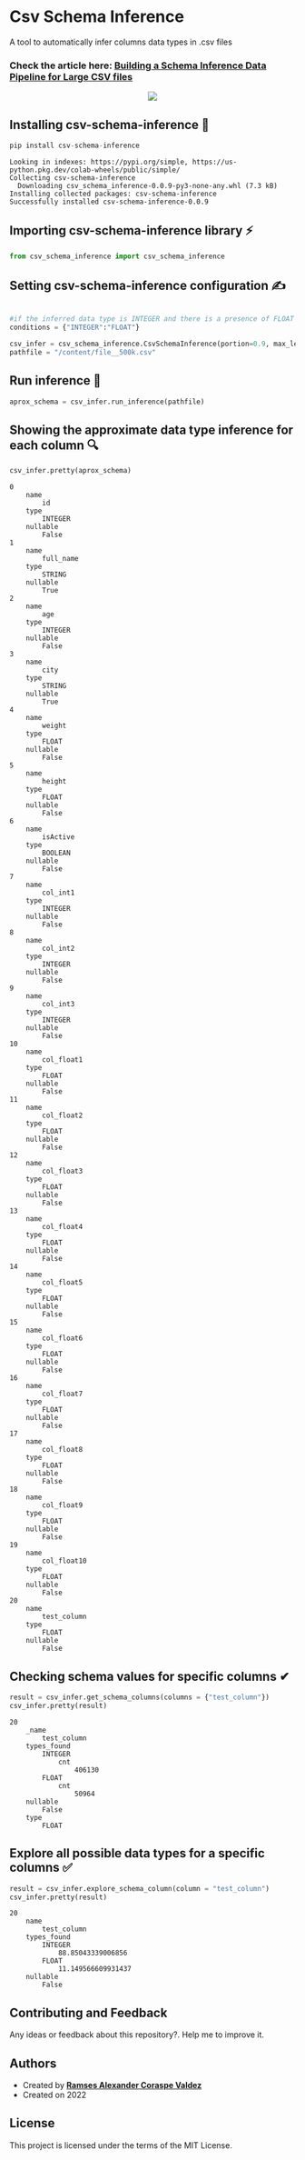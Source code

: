 # **Csv Schema Inference**
A tool to automatically infer columns data types in .csv files

### Check the article here:  <a href="https://itnext.io/building-a-schema-inference-data-pipeline-for-large-csv-files-7a45d41ad4df">Building a Schema Inference Data Pipeline for Large CSV files</a>

<p align="center">
  <img 
    src="https://user-images.githubusercontent.com/8701464/178112999-a80d984c-5dd7-44a6-bc83-a6eeaa2bf0c5.png"
  >
</p>



<div class="cell markdown" id="bDEfBKw0v5Gl">

## **Installing csv-schema-inference** 🔧

</div>

<div class="cell code" data-execution_count="5" data-colab="{&quot;base_uri&quot;:&quot;https://localhost:8080/&quot;}" id="NW7FOsRhtptl" data-outputId="2ad79008-9ec3-44e7-8e64-f990533c1fdc">

``` python
pip install csv-schema-inference
```

<div class="output stream stdout">

    Looking in indexes: https://pypi.org/simple, https://us-python.pkg.dev/colab-wheels/public/simple/
    Collecting csv-schema-inference
      Downloading csv_schema_inference-0.0.9-py3-none-any.whl (7.3 kB)
    Installing collected packages: csv-schema-inference
    Successfully installed csv-schema-inference-0.0.9

</div>

</div>

<div class="cell markdown" id="fciY6CMswOcV">

## **Importing csv-schema-inference library** ⚡

</div>

<div class="cell code" data-execution_count="6" id="ZCe2cOfJtxbB">

``` python
from csv_schema_inference import csv_schema_inference
```

</div>

<div class="cell markdown" id="ejVS9wb1wYK5">

## **Setting csv-schema-inference configuration** ✍

</div>

<div class="cell code" data-execution_count="7" id="MxqPQHl4t03W">

``` python

#if the inferred data type is INTEGER and there is a presence of FLOAT on the results , then the result will be FLOAT
conditions = {"INTEGER":"FLOAT"}

csv_infer = csv_schema_inference.CsvSchemaInference(portion=0.9, max_length=100, batch_size = 200000, acc = 0.8, seed=2, header=True, sep=",", conditions = conditions)
pathfile = "/content/file__500k.csv"
```

</div>

<div class="cell markdown" id="-DbG_LFKwvD0">

## **Run inference** 🏃

</div>

<div class="cell code" data-execution_count="8" id="Ta4HiDbDwuXO">

``` python
aprox_schema = csv_infer.run_inference(pathfile)
```

</div>

<div class="cell markdown" id="sN5Y5Uktwryp">

## **Showing the approximate data type inference for each column** 🔍

</div>

<div class="cell code" data-execution_count="9" data-colab="{&quot;base_uri&quot;:&quot;https://localhost:8080/&quot;}" id="lxUwb3hKwsKZ" data-outputId="d269d7d9-ea0b-490d-d83f-353b8548b179">

``` python
csv_infer.pretty(aprox_schema)
```

<div class="output stream stdout">

    0
    	name
    		id
    	type
    		INTEGER
    	nullable
    		False
    1
    	name
    		full_name
    	type
    		STRING
    	nullable
    		True
    2
    	name
    		age
    	type
    		INTEGER
    	nullable
    		False
    3
    	name
    		city
    	type
    		STRING
    	nullable
    		True
    4
    	name
    		weight
    	type
    		FLOAT
    	nullable
    		False
    5
    	name
    		height
    	type
    		FLOAT
    	nullable
    		False
    6
    	name
    		isActive
    	type
    		BOOLEAN
    	nullable
    		False
    7
    	name
    		col_int1
    	type
    		INTEGER
    	nullable
    		False
    8
    	name
    		col_int2
    	type
    		INTEGER
    	nullable
    		False
    9
    	name
    		col_int3
    	type
    		INTEGER
    	nullable
    		False
    10
    	name
    		col_float1
    	type
    		FLOAT
    	nullable
    		False
    11
    	name
    		col_float2
    	type
    		FLOAT
    	nullable
    		False
    12
    	name
    		col_float3
    	type
    		FLOAT
    	nullable
    		False
    13
    	name
    		col_float4
    	type
    		FLOAT
    	nullable
    		False
    14
    	name
    		col_float5
    	type
    		FLOAT
    	nullable
    		False
    15
    	name
    		col_float6
    	type
    		FLOAT
    	nullable
    		False
    16
    	name
    		col_float7
    	type
    		FLOAT
    	nullable
    		False
    17
    	name
    		col_float8
    	type
    		FLOAT
    	nullable
    		False
    18
    	name
    		col_float9
    	type
    		FLOAT
    	nullable
    		False
    19
    	name
    		col_float10
    	type
    		FLOAT
    	nullable
    		False
    20
    	name
    		test_column
    	type
    		FLOAT
    	nullable
    		False

</div>

</div>

<div class="cell markdown" id="LMP0nZNtxUvy">

## **Checking schema values for specific columns** ✔

</div>

<div class="cell code" data-execution_count="10" data-colab="{&quot;base_uri&quot;:&quot;https://localhost:8080/&quot;}" id="_fxgKtFDt3aH" data-outputId="0d09760a-a6b8-49f3-9230-61f8e61510d6">

``` python
result = csv_infer.get_schema_columns(columns = {"test_column"})
csv_infer.pretty(result)
```

<div class="output stream stdout">

    20
    	_name
    		test_column
    	types_found
    		INTEGER
    			cnt
    				406130
    		FLOAT
    			cnt
    				50964
    	nullable
    		False
    	type
    		FLOAT

</div>

</div>

<div class="cell markdown" id="tWIdQXTfx3hW">

## **Explore all possible data types for a specific columns** ✅

</div>

<div class="cell code" data-execution_count="11" data-colab="{&quot;base_uri&quot;:&quot;https://localhost:8080/&quot;}" id="d93OWWDMt5Qy" data-outputId="db73203d-9dcb-49de-dd00-8287ae9ca7d6">

``` python
result = csv_infer.explore_schema_column(column = "test_column")
csv_infer.pretty(result)
```

<div class="output stream stdout">

    20
    	name
    		test_column
    	types_found
    		INTEGER
    			88.85043339006856
    		FLOAT
    			11.149566609931437
    	nullable
    		False

</div>

</div>


## Contributing and Feedback
Any ideas or feedback about this repository?. Help me to improve it.

## Authors
- Created by <a href="https://twitter.com/RamsesCoraspe"><strong>Ramses Alexander Coraspe Valdez</strong></a>
- Created on 2022

## License
This project is licensed under the terms of the MIT License.
